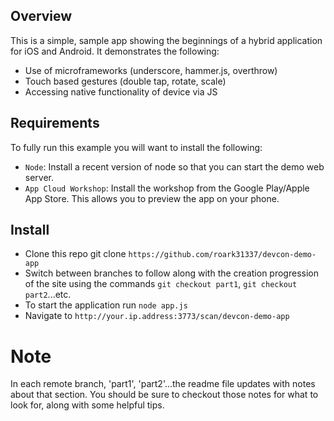 ## Overview

This is a simple, sample app showing the beginnings of a hybrid application for iOS and Android.  It demonstrates the following:

* Use of microframeworks (underscore, hammer.js, overthrow)
* Touch based gestures (double tap, rotate, scale)
* Accessing native functionality of device via JS


## Requirements

To fully run this example you will want to install the following:
* `Node`: Install a recent version of node so that you can start the demo web server.
* `App Cloud Workshop`: Install the workshop from the Google Play/Apple App Store.  This allows you to preview the app on your phone.

## Install

* Clone this repo git clone `https://github.com/roark31337/devcon-demo-app`
* Switch between branches to follow along with the creation progression of the site using the commands `git checkout part1`, `git checkout part2`...etc.
* To start the application run `node app.js`
* Navigate to `http://your.ip.address:3773/scan/devcon-demo-app`

# Note
In each remote branch, 'part1', 'part2'...the readme file updates with notes about that section.  You should be sure to checkout those notes for what to look for, along with some helpful tips.

